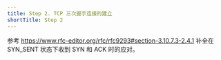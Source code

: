```yaml
---
title: Step 2. TCP 三次握手连接的建立
shortTitle: Step 2
---
```


参考 https://www.rfc-editor.org/rfc/rfc9293#section-3.10.7.3-2.4.1 补全在 SYN_SENT 状态下收到 SYN 和 ACK 时的应对。

